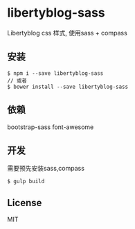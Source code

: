 # libertyblog-sass
Libertyblog css 样式, 使用sass + compass

## 安装
```
$ npm i --save libertyblog-sass
// 或者  
$ bower install --save libertyblog-sass
```

## 依赖
bootstrap-sass
font-awesome

## 开发
需要预先安装sass,compass  

```
$ gulp build
```

## License
MIT

